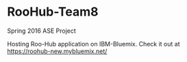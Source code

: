 # RooHub-Team8
Spring 2016 ASE Project

Hosting Roo-Hub application on IBM-Bluemix. Check it out at https://roohub-new.mybluemix.net/
